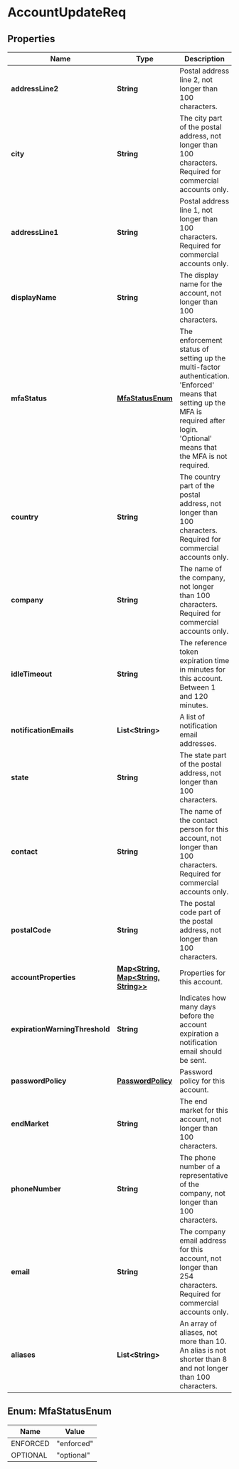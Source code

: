 
# AccountUpdateReq

## Properties
Name | Type | Description | Notes
------------ | ------------- | ------------- | -------------
**addressLine2** | **String** | Postal address line 2, not longer than 100 characters. |  [optional]
**city** | **String** | The city part of the postal address, not longer than 100 characters. Required for commercial accounts only. |  [optional]
**addressLine1** | **String** | Postal address line 1, not longer than 100 characters. Required for commercial accounts only. |  [optional]
**displayName** | **String** | The display name for the account, not longer than 100 characters. |  [optional]
**mfaStatus** | [**MfaStatusEnum**](#MfaStatusEnum) | The enforcement status of setting up the multi-factor authentication. &#39;Enforced&#39; means that setting up the MFA is required after login. &#39;Optional&#39; means that the MFA is not required. |  [optional]
**country** | **String** | The country part of the postal address, not longer than 100 characters. Required for commercial accounts only. |  [optional]
**company** | **String** | The name of the company, not longer than 100 characters. Required for commercial accounts only. |  [optional]
**idleTimeout** | **String** | The reference token expiration time in minutes for this account. Between 1 and 120 minutes. |  [optional]
**notificationEmails** | **List&lt;String&gt;** | A list of notification email addresses. |  [optional]
**state** | **String** | The state part of the postal address, not longer than 100 characters. |  [optional]
**contact** | **String** | The name of the contact person for this account, not longer than 100 characters. Required for commercial accounts only. |  [optional]
**postalCode** | **String** | The postal code part of the postal address, not longer than 100 characters. |  [optional]
**accountProperties** | [**Map&lt;String, Map&lt;String, String&gt;&gt;**](Map.md) | Properties for this account. |  [optional]
**expirationWarningThreshold** | **String** | Indicates how many days before the account expiration a notification email should be sent. |  [optional]
**passwordPolicy** | [**PasswordPolicy**](PasswordPolicy.md) | Password policy for this account. |  [optional]
**endMarket** | **String** | The end market for this account, not longer than 100 characters. |  [optional]
**phoneNumber** | **String** | The phone number of a representative of the company, not longer than 100 characters. |  [optional]
**email** | **String** | The company email address for this account, not longer than 254 characters. Required for commercial accounts only. |  [optional]
**aliases** | **List&lt;String&gt;** | An array of aliases, not more than 10. An alias is not shorter than 8 and not longer than 100 characters. |  [optional]


<a name="MfaStatusEnum"></a>
## Enum: MfaStatusEnum
Name | Value
---- | -----
ENFORCED | &quot;enforced&quot;
OPTIONAL | &quot;optional&quot;



